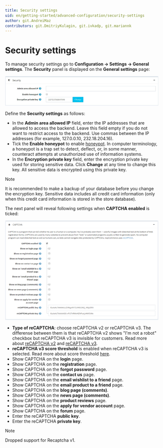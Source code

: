 ```yaml
---
title: Security settings
uid: en/getting-started/advanced-configuration/security-settings
author: git.AndreiMaz
contributors: git.DmitriyKulagin, git.ivkadp, git.mariannk
---
```


# Security settings

To manage security settings go to **Configuration → Settings → General settings**. The **Security** panel is displayed on the **General settings** page:

![security](_static/security-settings/security.jpg)

Define the **Security settings** as follows:

* In the **Admin area allowed IP** field, enter the IP addresses that are allowed to access the backend. Leave this field empty if you do not want to restrict access to the backend. Use commas between the IP addresses (for example, 127.0.0.10, 232.18.204.16).
* Tick the **Enable honeypot** to enable [honeypot](https://en.wikipedia.org/wiki/Honeypot_(computing)). In computer terminology, a honeypot is a trap set to detect, deflect, or, in some manner, counteract attempts at unauthorized use of information systems.
* In the **Encryption private key** field, enter the encryption private key used for storing sensitive data. Click **Change** at any time to change this key. All sensitive data is encrypted using this private key.

> [!NOTE]
> 
> It is recommended to make a backup of your database before you change the encryption key. Sensitive data includes all credit card information (only when this credit card information is stored in the store database).

The next panel will reveal following settings when **CAPTCHA enabled** is ticked:

![captcha](_static/security-settings/captcha.png)

* **Type of reCAPTCHA**: choose reCAPTCHA v2 or reCAPTCHA v3. The differense between them is that reCAPTCHA v2 shows "I'm not a robot" checkbox but reCAPTCHA v3 is invisible for customers. Read more about [reCAPTCHA v2](https://developers.google.com/recaptcha/docs/display) and [reCAPTCHA v3](https://developers.google.com/recaptcha/docs/v3).
* **reCAPTCHA v3 score threshold** is enabled when reCAPTCHA v3 is selected. Read more about score threshold [here](https://developers.google.com/recaptcha/docs/v3).
* Show CAPTCHA on the **login** page.
* Show CAPTCHA on the **registration** page.
* Show CAPTCHA on the **forgot password** page.
* Show CAPTCHA on the **contact us** page.
* Show CAPTCHA on the **email wishlist to a friend** page.
* Show CAPTCHA on the **email product to a friend** page.
* Show CAPTCHA on the **blog page (comments)**.
* Show CAPTCHA on the **news page (comments)**.
* Show CAPTCHA on the **product reviews** page.
* Show CAPTCHA on the **apply for vendor account** page.
* Show CAPTCHA on the **forum** page.
* Enter the reCAPTCHA **public key**.
* Enter the reCAPTCHA **private key**.

> [!NOTE]
> 
> Dropped support for Recaptcha v1.

